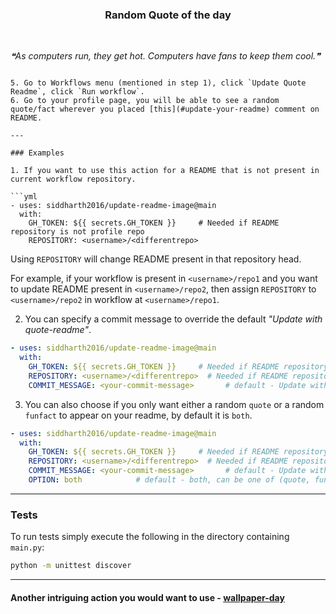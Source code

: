 <div align="center"><h3>Random Quote of the day</h3></div><br>

<!--STARTS_HERE_QUOTE_README-->
<i>❝As computers run, they get hot. Computers have fans to keep them cool.❞</i>
<!--ENDS_HERE_QUOTE_README-->
```

5. Go to Workflows menu (mentioned in step 1), click `Update Quote Readme`, click `Run workflow`.
6. Go to your profile page, you will be able to see a random quote/fact wherever you placed [this](#update-your-readme) comment on README.

---

### Examples

1. If you want to use this action for a README that is not present in current workflow repository.

```yml
- uses: siddharth2016/update-readme-image@main
  with:
    GH_TOKEN: ${{ secrets.GH_TOKEN }}     # Needed if README repository is not profile repo
    REPOSITORY: <username>/<differentrepo>
```

Using `REPOSITORY` will change README present in that repository head.

For example, if your workflow is present in `<username>/repo1` and you want to update README present in `<username>/repo2`, then assign `REPOSITORY` to `<username>/repo2` in workflow at `<username>/repo1`.

2. You can specify a commit message to override the default _"Update with quote-readme"_.

```yml
- uses: siddharth2016/update-readme-image@main
  with:
    GH_TOKEN: ${{ secrets.GH_TOKEN }}     # Needed if README repository is not profile repo
    REPOSITORY: <username>/<differentrepo>  # Needed if README repository is not current repo
    COMMIT_MESSAGE: <your-commit-message>       # default - Update with quote-readme
```

3. You can also choose if you only want either a random `quote` or a random `funfact` to appear on your readme, by default it is `both`.

```yml
- uses: siddharth2016/update-readme-image@main
  with:
    GH_TOKEN: ${{ secrets.GH_TOKEN }}     # Needed if README repository is not profile repo
    REPOSITORY: <username>/<differentrepo>  # Needed if README repository is not current repo
    COMMIT_MESSAGE: <your-commit-message>       # default - Update with quote-readme
    OPTION: both            # default - both, can be one of (quote, funfact, both), if 'both' then will display either a quote or a fact
```

---

### Tests

To run tests simply execute the following in the directory containing `main.py`:

```bash
python -m unittest discover
```

---

#### Another intriguing action you would want to use - [wallpaper-day](https://github.com/ErickDaniel7/wallpaper-day/tree/main)
